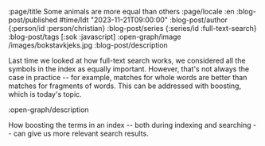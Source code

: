 :page/title Some animals are more equal than others
:page/locale :en
:blog-post/published #time/ldt "2023-11-21T09:00:00"
:blog-post/author {:person/id :person/christian}
:blog-post/series {:series/id :full-text-search}
:blog-post/tags [:sok :javascript]
:open-graph/image /images/bokstavkjeks.jpg
:blog-post/description

Last time we looked at how full-text search works, we considered all the symbols
in the index as equally important. However, that's not always the case in
practice -- for example, matches for whole words are better than matches for
fragments of words. This can be addressed with boosting, which is today's topic.

:open-graph/description

How boosting the terms in an index -- both during indexing and searching -- can
give us more relevant search results.
